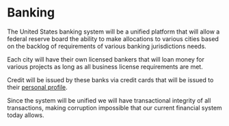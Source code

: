 # Banking

The United States banking system will be a unified platform that will allow a federal reserve board the ability to make allocations to various cities based on the backlog of requirements of various banking jurisdictions needs.

Each city will have their own licensed bankers that will loan money for various projects as long as all business license requirements are met.

Credit will be issued by these banks via credit cards that will be issued to their [personal profile](/grants/personal-profile/).

Since the system will be unified we will have transactional integrity of all transactions, making corruption impossible that our current financial system today allows.

